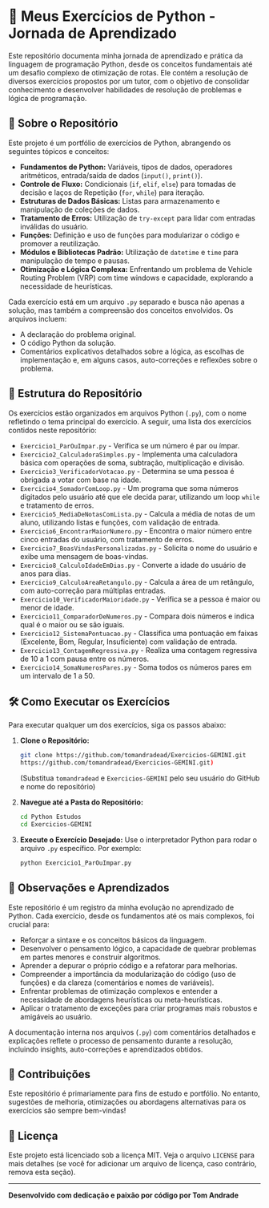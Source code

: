 # 🚀 Meus Exercícios de Python - Jornada de Aprendizado

Este repositório documenta minha jornada de aprendizado e prática da linguagem de programação Python, desde os conceitos fundamentais até um desafio complexo de otimização de rotas. Ele contém a resolução de diversos exercícios propostos por um tutor, com o objetivo de consolidar conhecimento e desenvolver habilidades de resolução de problemas e lógica de programação.

## 🌟 Sobre o Repositório

Este projeto é um portfólio de exercícios de Python, abrangendo os seguintes tópicos e conceitos:

* **Fundamentos de Python:** Variáveis, tipos de dados, operadores aritméticos, entrada/saída de dados (`input()`, `print()`).
* **Controle de Fluxo:** Condicionais (`if`, `elif`, `else`) para tomadas de decisão e laços de Repetição (`for`, `while`) para iteração.
* **Estruturas de Dados Básicas:** Listas para armazenamento e manipulação de coleções de dados.
* **Tratamento de Erros:** Utilização de `try-except` para lidar com entradas inválidas do usuário.
* **Funções:** Definição e uso de funções para modularizar o código e promover a reutilização.
* **Módulos e Bibliotecas Padrão:** Utilização de `datetime` e `time` para manipulação de tempo e pausas.
* **Otimização e Lógica Complexa:** Enfrentando um problema de Vehicle Routing Problem (VRP) com time windows e capacidade, explorando a necessidade de heurísticas.

Cada exercício está em um arquivo `.py` separado e busca não apenas a solução, mas também a compreensão dos conceitos envolvidos. Os arquivos incluem:
* A declaração do problema original.
* O código Python da solução.
* Comentários explicativos detalhados sobre a lógica, as escolhas de implementação e, em alguns casos, auto-correções e reflexões sobre o problema.

## 📁 Estrutura do Repositório

Os exercícios estão organizados em arquivos Python (`.py`), com o nome refletindo o tema principal do exercício. A seguir, uma lista dos exercícios contidos neste repositório:

* `Exercicio1_ParOuImpar.py` - Verifica se um número é par ou ímpar.
* `Exercicio2_CalculadoraSimples.py` - Implementa uma calculadora básica com operações de soma, subtração, multiplicação e divisão.
* `Exercicio3_VerificadorVotacao.py` - Determina se uma pessoa é obrigada a votar com base na idade.
* `Exercicio4_SomadorComLoop.py` - Um programa que soma números digitados pelo usuário até que ele decida parar, utilizando um loop `while` e tratamento de erros.
* `Exercicio5_MediaDeNotasComLista.py` - Calcula a média de notas de um aluno, utilizando listas e funções, com validação de entrada.
* `Exercicio6_EncontrarMaiorNumero.py` - Encontra o maior número entre cinco entradas do usuário, com tratamento de erros.
* `Exercicio7_BoasVindasPersonalizadas.py` - Solicita o nome do usuário e exibe uma mensagem de boas-vindas.
* `Exercicio8_CalculoIdadeEmDias.py` - Converte a idade do usuário de anos para dias.
* `Exercicio9_CalculoAreaRetangulo.py` - Calcula a área de um retângulo, com auto-correção para múltiplas entradas.
* `Exercicio10_VerificadorMaioridade.py` - Verifica se a pessoa é maior ou menor de idade.
* `Exercicio11_ComparadorDeNumeros.py` - Compara dois números e indica qual é o maior ou se são iguais.
* `Exercicio12_SistemaPontuacao.py` - Classifica uma pontuação em faixas (Excelente, Bom, Regular, Insuficiente) com validação de entrada.
* `Exercicio13_ContagemRegressiva.py` - Realiza uma contagem regressiva de 10 a 1 com pausa entre os números.
* `Exercicio14_SomaNumerosPares.py` - Soma todos os números pares em um intervalo de 1 a 50.

## 🛠 Como Executar os Exercícios

Para executar qualquer um dos exercícios, siga os passos abaixo:

1.  **Clone o Repositório:**
    ```bash
    git clone https://github.com/tomandradead/Exercicios-GEMINI.git
    https://github.com/tomandradead/Exercicios-GEMINI.git)
    ```
    (Substitua `tomandradead` e `Exercicios-GEMINI` pelo seu usuário do GitHub e nome do repositório)

2.  **Navegue até a Pasta do Repositório:**
    ```bash
    cd Python Estudos
    cd Exercicios-GEMINI
    ```

3.  **Execute o Exercício Desejado:**
    Use o interpretador Python para rodar o arquivo `.py` específico. Por exemplo:
    ```bash
    python Exercicio1_ParOuImpar.py
    ```
    
## 📝 Observações e Aprendizados

Este repositório é um registro da minha evolução no aprendizado de Python. Cada exercício, desde os fundamentos até os mais complexos, foi crucial para:
* Reforçar a sintaxe e os conceitos básicos da linguagem.
* Desenvolver o pensamento lógico, a capacidade de quebrar problemas em partes menores e construir algoritmos.
* Aprender a depurar o próprio código e a refatorar para melhorias.
* Compreender a importância da modularização do código (uso de funções) e da clareza (comentários e nomes de variáveis).
* Enfrentar problemas de otimização complexos e entender a necessidade de abordagens heurísticas ou meta-heurísticas.
* Aplicar o tratamento de exceções para criar programas mais robustos e amigáveis ao usuário.

A documentação interna nos arquivos (`.py`) com comentários detalhados e explicações reflete o processo de pensamento durante a resolução, incluindo insights, auto-correções e aprendizados obtidos.

## 🤝 Contribuições

Este repositório é primariamente para fins de estudo e portfólio. No entanto, sugestões de melhoria, otimizações ou abordagens alternativas para os exercícios são sempre bem-vindas!

## 📜 Licença

Este projeto está licenciado sob a licença MIT. Veja o arquivo `LICENSE` para mais detalhes (se você for adicionar um arquivo de licença, caso contrário, remova esta seção).

---

**Desenvolvido com dedicação e paixão por código por Tom Andrade**
